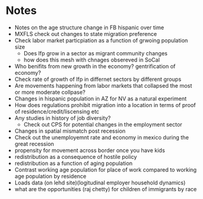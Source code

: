 # Notes  
 - Notes on the age structure change in FB hispanic over time  
 - MXFLS check out changes to state migration preference 
 - Check labor market particpiation as a function of grwoing population size  
   - Does lfp grow in a sector as  migrant community changes  
   - how does this mesh with chnages obsereved in SoCal  
 - Who benifits from new growth in the economy? gentrification of economy?  
 - Check rate of growth of lfp in differnet sectors by different groups 
 - Are movements happening from labor markets that collapsed the most or more moderate collpase? 
 - Changes in hispanic population in AZ for NV as a natural experiment  
 - How does regulations prohibit migration into a location in terms of proof of residence/credit/liscensing etc  
 - Any studies in history of job diversity?  
   - Check out CPS for potential changes in the employment sector  
 - Changes in spatial mismatch post recession  
 - Check out the unemployemnt rate and economy in mexico during the great recession  
 - propensity for movement across border once you have kids 
 - redistribution as a consequence of hostile policy  
 - redistribution as a function of aging population  
 - Contrast working age population for place of work compared to working age population by residence  
 - Loads data (on lehd site)(logitudinal employer household dynamics) 
 - what are the opportunities (raj chetty) for children of immigrants by race  

